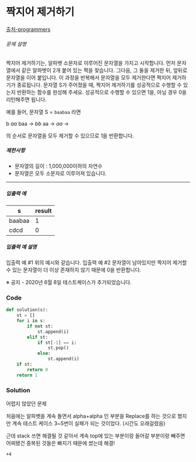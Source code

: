 # 짝지어 제거하기

[출처-programmers](https://programmers.co.kr/learn/courses/30/lessons/12973)

###### 문제 설명

짝지어 제거하기는, 알파벳 소문자로 이루어진 문자열을 가지고 시작합니다. 먼저 문자열에서 같은 알파벳이 2개 붙어 있는 짝을 찾습니다. 그다음, 그 둘을 제거한 뒤, 앞뒤로 문자열을 이어 붙입니다. 이 과정을 반복해서 문자열을 모두 제거한다면 짝지어 제거하기가 종료됩니다. 문자열 S가 주어졌을 때, 짝지어 제거하기를 성공적으로 수행할 수 있는지 반환하는 함수를 완성해 주세요. 성공적으로 수행할 수 있으면 1을, 아닐 경우 0을 리턴해주면 됩니다.

예를 들어, 문자열 S = `baabaa` 라면

b *aa* baa → *bb* aa → *aa* →

의 순서로 문자열을 모두 제거할 수 있으므로 1을 반환합니다.

##### 제한사항

- 문자열의 길이 : 1,000,000이하의 자연수
- 문자열은 모두 소문자로 이루어져 있습니다.

------

##### 입출력 예

| s      | result |
| ------ | ------ |
| baabaa | 1      |
| cdcd   | 0      |

##### 입출력 예 설명

입출력 예 #1
위의 예시와 같습니다.
입출력 예 #2
문자열이 남아있지만 짝지어 제거할 수 있는 문자열이 더 이상 존재하지 않기 때문에 0을 반환합니다.

※ 공지 - 2020년 6월 8일 테스트케이스가 추가되었습니다.



### Code

```python
def solution(s):
    st = []
    for i in s:
        if not st:
            st.append(i)
        elif st:
            if st[-1] == i:
                st.pop()
            else:
                st.append(i)
    if st:
        return 0
    return 1    
```

### Solution

어렵지 않았던 문제

처음에는 알파벳을 계속 돌면서 alpha+alpha 인 부분을 Replace를 하는 것으로 했지만 계속 테스트 케이스 3~5번이 실패가 되는 것이었다. (시간도 오래걸렸음)

근데 stack 쓰면 해결될 것 같아서 계속 top에 있는 부분이랑 들어갈 부분이랑 빼주면 어찌됐건 중복된 것들은 빠지기 때문에 썼는데 해결!

`+4`